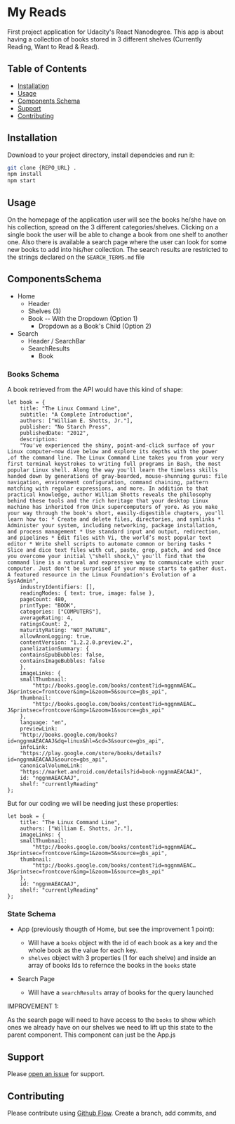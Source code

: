 # My Reads

First project application for Udacity's React Nanodegree. This app is about having a collection of books stored in 3 different shelves (Currently Reading, Want to Read & Read).

## Table of Contents

- [Installation](#installation)
- [Usage](#usage)
- [Components Schema](#componentsSchema)
- [Support](#support)
- [Contributing](#contributing)

## Installation

Download to your project directory, install dependcies and run it:

```bash
git clone {REPO_URL} .
npm install
npm start
```

## Usage

On the homepage of the application user will see the books he/she have on his collection, spread on the 3 different categories/shelves.
Clicking on a single book the user will be able to change a book from one shelf to another one.
Also there is available a search page where the user can look for some new books to add into his/her collection. The search results are restricted to the strings declared on the `SEARCH_TERMS.md` file

## ComponentsSchema

- Home
  - Header
  - Shelves (3)
  - Book -- With the Dropdown (Option 1)
    - Dropdown as a Book's Child (Option 2)
- Search
  - Header / SearchBar
  - SearchResults
    - Book

### Books Schema

A book retrieved from the API would have this kind of shape:

```
let book = {
    title: "The Linux Command Line",
    subtitle: "A Complete Introduction",
    authors: ["William E. Shotts, Jr."],
    publisher: "No Starch Press",
    publishedDate: "2012",
    description:
    "You've experienced the shiny, point-and-click surface of your Linux computer—now dive below and explore its depths with the power ,of the command line. The Linux Command Line takes you from your very first terminal keystrokes to writing full programs in Bash, the most popular Linux shell. Along the way you'll learn the timeless skills handed down by generations of gray-bearded, mouse-shunning gurus: file navigation, environment configuration, command chaining, pattern matching with regular expressions, and more. In addition to that practical knowledge, author William Shotts reveals the philosophy behind these tools and the rich heritage that your desktop Linux machine has inherited from Unix supercomputers of yore. As you make your way through the book's short, easily-digestible chapters, you'll learn how to: * Create and delete files, directories, and symlinks * Administer your system, including networking, package installation, and process management * Use standard input and output, redirection, and pipelines * Edit files with Vi, the world’s most popular text editor * Write shell scripts to automate common or boring tasks * Slice and dice text files with cut, paste, grep, patch, and sed Once you overcome your initial \"shell shock,\" you'll find that the command line is a natural and expressive way to communicate with your computer. Just don't be surprised if your mouse starts to gather dust. A featured resource in the Linux Foundation's Evolution of a SysAdmin",
    industryIdentifiers: [],
    readingModes: { text: true, image: false },
    pageCount: 480,
    printType: "BOOK",
    categories: ["COMPUTERS"],
    averageRating: 4,
    ratingsCount: 2,
    maturityRating: "NOT_MATURE",
    allowAnonLogging: true,
    contentVersion: "1.2.2.0.preview.2",
    panelizationSummary: {
    containsEpubBubbles: false,
    containsImageBubbles: false
    },
    imageLinks: {
    smallThumbnail:
        "http://books.google.com/books/content?id=nggnmAEAC…J&printsec=frontcover&img=1&zoom=5&source=gbs_api",
    thumbnail:
        "http://books.google.com/books/content?id=nggnmAEAC…J&printsec=frontcover&img=1&zoom=1&source=gbs_api"
    },
    language: "en",
    previewLink:
    "http://books.google.com/books?id=nggnmAEACAAJ&dq=linux&hl=&cd=3&source=gbs_api",
    infoLink:
    "https://play.google.com/store/books/details?id=nggnmAEACAAJ&source=gbs_api",
    canonicalVolumeLink:
    "https://market.android.com/details?id=book-nggnmAEACAAJ",
    id: "nggnmAEACAAJ",
    shelf: "currentlyReading"
};

```

But for our coding we will be needing just these properties:

```
let book = {
    title: "The Linux Command Line",
    authors: ["William E. Shotts, Jr."],
    imageLinks: {
    smallThumbnail:
        "http://books.google.com/books/content?id=nggnmAEAC…J&printsec=frontcover&img=1&zoom=5&source=gbs_api",
    thumbnail:
        "http://books.google.com/books/content?id=nggnmAEAC…J&printsec=frontcover&img=1&zoom=1&source=gbs_api"
    },
    id: "nggnmAEACAAJ",
    shelf: "currentlyReading"
};
```

### State Schema

- App (previously thougth of Home, but see the improvement 1 point):

  - Will have a `books` object with the id of each book as a key and the whole book as the value for each key.
  - `shelves` object with 3 properties (1 for each shelve) and inside an array of books Ids to refernce the books in the `books` state

- Search Page
  - Will have a `searchResults` array of books for the query launched

IMPROVEMENT 1:

As the search page will need to have access to the `books` to show which ones we already have on our shelves we need to lift up this state to the parent component. This component can just be the App.js

## Support

<!-- TODO: Chantge the REPO_URL variable into the real repository URL -->

Please [open an issue](https://github.com/{REPO_URL}/readme-boilerplate/issues/new) for support.

## Contributing

Please contribute using [Github Flow](https://guides.github.com/introduction/flow/). Create a branch, add commits, and
